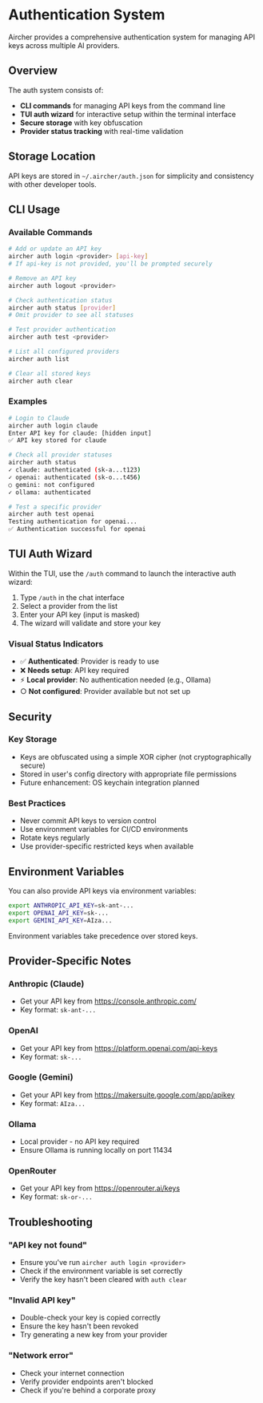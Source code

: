 # Authentication System

Aircher provides a comprehensive authentication system for managing API keys across multiple AI providers.

## Overview

The auth system consists of:
- **CLI commands** for managing API keys from the command line
- **TUI auth wizard** for interactive setup within the terminal interface
- **Secure storage** with key obfuscation
- **Provider status tracking** with real-time validation

## Storage Location

API keys are stored in `~/.aircher/auth.json` for simplicity and consistency with other developer tools.

## CLI Usage

### Available Commands

```bash
# Add or update an API key
aircher auth login <provider> [api-key]
# If api-key is not provided, you'll be prompted securely

# Remove an API key
aircher auth logout <provider>

# Check authentication status
aircher auth status [provider]
# Omit provider to see all statuses

# Test provider authentication
aircher auth test <provider>

# List all configured providers
aircher auth list

# Clear all stored keys
aircher auth clear
```

### Examples

```bash
# Login to Claude
aircher auth login claude
Enter API key for claude: [hidden input]
✅ API key stored for claude

# Check all provider statuses
aircher auth status
✓ claude: authenticated (sk-a...t123)
✓ openai: authenticated (sk-o...t456)
○ gemini: not configured
✓ ollama: authenticated

# Test a specific provider
aircher auth test openai
Testing authentication for openai...
✅ Authentication successful for openai
```

## TUI Auth Wizard

Within the TUI, use the `/auth` command to launch the interactive auth wizard:

1. Type `/auth` in the chat interface
2. Select a provider from the list
3. Enter your API key (input is masked)
4. The wizard will validate and store your key

### Visual Status Indicators

- ✅ **Authenticated**: Provider is ready to use
- ❌ **Needs setup**: API key required
- ⚡ **Local provider**: No authentication needed (e.g., Ollama)
- ○ **Not configured**: Provider available but not set up

## Security

### Key Storage
- Keys are obfuscated using a simple XOR cipher (not cryptographically secure)
- Stored in user's config directory with appropriate file permissions
- Future enhancement: OS keychain integration planned

### Best Practices
- Never commit API keys to version control
- Use environment variables for CI/CD environments
- Rotate keys regularly
- Use provider-specific restricted keys when available

## Environment Variables

You can also provide API keys via environment variables:

```bash
export ANTHROPIC_API_KEY=sk-ant-...
export OPENAI_API_KEY=sk-...
export GEMINI_API_KEY=AIza...
```

Environment variables take precedence over stored keys.

## Provider-Specific Notes

### Anthropic (Claude)
- Get your API key from https://console.anthropic.com/
- Key format: `sk-ant-...`

### OpenAI
- Get your API key from https://platform.openai.com/api-keys
- Key format: `sk-...`

### Google (Gemini)
- Get your API key from https://makersuite.google.com/app/apikey
- Key format: `AIza...`

### Ollama
- Local provider - no API key required
- Ensure Ollama is running locally on port 11434

### OpenRouter
- Get your API key from https://openrouter.ai/keys
- Key format: `sk-or-...`

## Troubleshooting

### "API key not found"
- Ensure you've run `aircher auth login <provider>`
- Check if the environment variable is set correctly
- Verify the key hasn't been cleared with `auth clear`

### "Invalid API key"
- Double-check your key is copied correctly
- Ensure the key hasn't been revoked
- Try generating a new key from your provider

### "Network error"
- Check your internet connection
- Verify provider endpoints aren't blocked
- Check if you're behind a corporate proxy